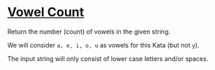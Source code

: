 # [Vowel Count](https://www.codewars.com/kata/54ff3102c1bad923760001f3)
Return the number (count) of vowels in the given string. 

We will consider `a, e, i, o, u` as vowels for this Kata (but not `y`).

The input string will only consist of lower case letters and/or spaces.